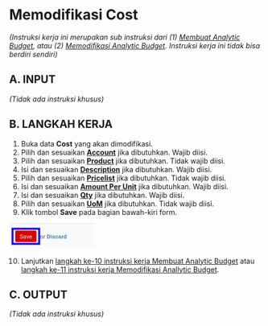 # Memodifikasi Cost

*(Instruksi kerja ini merupakan sub instruksi dari (1) [Membuat Analytic Budget](./membuat.md), atau (2) [Memodifikasi Analytic Budget](./memodifikasi.md). Instruksi kerja ini tidak bisa berdiri sendiri)*

## A. INPUT

*(Tidak ada instruksi khusus)*

## B. LANGKAH KERJA

1. Buka data **Cost** yang akan dimodifikasi.
2. Pilih dan sesuaikan **[Account](./penjelasan.md#field-budget-cost-account)** jika dibutuhkan. Wajib diisi.
3. Pilih dan sesuaikan **[Product](./penjelasan.md#field-budget-cost-product)** jika dibutuhkan. Tidak wajib diisi.
4. Isi dan sesuaikan **[Description](./penjelasan.md#field-budget-cost-description)** jika dibutuhkan. Wajib diisi.
5. Pilih dan sesuaikan **[Pricelist](./penjelasan.md#field-budget-cost-pricelist)** jika dibutuhkan. Tidak wajib diisi.
6. Isi dan sesuaikan **[Amount Per Unit](./penjelasan.md#field-budget-cost-amount-per-unit)** jika dibutuhkan. Wajib diisi.
7. Isi dan sesuaikan **[Qty](./penjelasan.md#field-budget-cost-qty)** jika dibutuhkan. Wajib diisi.
8. Pilih dan sesuaikan **[UoM](./penjelasan.md#field-budget-cost-uom)** jika dibutuhkan. Tidak wajib diisi.
9. Klik tombol **Save** pada bagian bawah-kiri form.

![](../../img/analytic-budget/tombol-save-modifikasi-detail-cost.png)

10. Lanjutkan [langkah ke-10 instruksi kerja Membuat Analytic Budget](./membuat.md#l10) atau [langkah ke-11 instruksi kerja Memodifikasi Anallytic Budget](./memodifikasi.md#l11).

## C. OUTPUT

*(Tidak ada instruksi khusus)*
